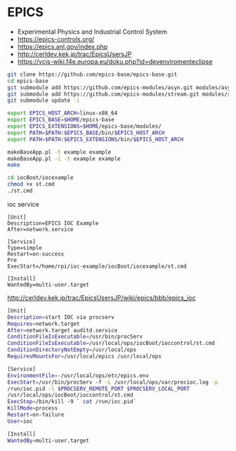 # EPICS

- Experimental Physics and Industrial Control System
- <https://epics-controls.org/>
- <https://epics.anl.gov/index.php>
- <http://cerldev.kek.jp/trac/EpicsUsersJP>
- <https://vcis-wiki.f4e.europa.eu/doku.php?id=devenviromenteclipse>

```bash
git clone https://github.com/epics-base/epics-base.git
cd epics-base
git submodule add https://github.com/epics-modules/asyn.git modules/asyn
git submodule add https://github.com/epics-modules/stream.git modules/stream
git submodule update -i
```

```bash
export EPICS_HOST_ARCH=linux-x86_64
export EPICS_BASE=$HOME/epics-base
export EPICS_EXTENSIONS=$HOME/epics-base/modules/
export PATH=$PATH:$EPICS_BASE/bin/$EPICS_HOST_ARCH
export PATH=$PATH:$EPICS_EXTENSIONS/bin/$EPICS_HOST_ARCH
```

```bash
makeBaseApp.pl -t example example
makeBaseApp.pl -i -t example example
make

cd iocBoot/iocexample
chmod +x st.cmd
./st.cmd
```

ioc service

```text
[Unit]
Description=EPICS IOC Example
After=network.service

[Service]
Type=simple
Restart=on-success
Pre
ExecStart=/home/rpi/ioc-example/iocBoot/iocexample/st.cmd

[Install]
WantedBy=multi-user.target
```

<http://cerldev.kek.jp/trac/EpicsUsersJP/wiki/epics/bbb/epics_ioc>

```bash
[Unit]
Description=start IOC via procserv
Requires=network.target
After=network.target auditd.service
ConditionFileIsExecutable=/usr/bin/procServ
ConditionFileIsExecutable=/usr/local/ops/iocBoot/ioccontrol/st.cmd
ConditionDirectoryNotEmpty=/usr/local/ops
RequiresMountsFor=/usr/local/epics /usr/local/ops

[Service]
EnvironmentFile=-/usr/local/ops/etc/epics.env
ExecStart=/usr/bin/procServ -f -L /usr/local/ops/var/procioc.log -p
/run/ioc.pid -l $PROCSERV_REMOTE_PORT $PROCSERV_LOCAL_PORT
/usr/local/ops/iocBoot/ioccontrol/st.cmd
ExecStop=/bin/kill -9 ` cat /run/ioc.pid`
KillMode=process
Restart=on-failure
User=ioc

[Install]
WantedBy=multi-user.target
```
